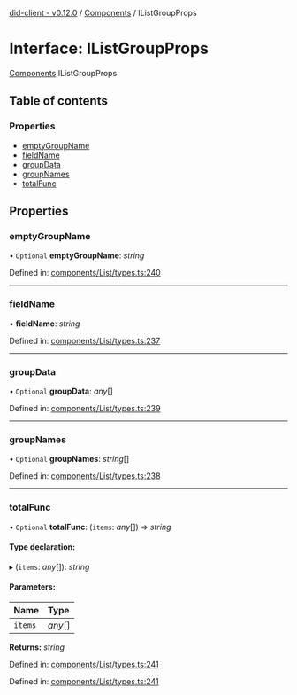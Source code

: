 [did-client - v0.12.0](../README.md) / [Components](../modules/components.md) / IListGroupProps

# Interface: IListGroupProps

[Components](../modules/components.md).IListGroupProps

## Table of contents

### Properties

- [emptyGroupName](components.ilistgroupprops.md#emptygroupname)
- [fieldName](components.ilistgroupprops.md#fieldname)
- [groupData](components.ilistgroupprops.md#groupdata)
- [groupNames](components.ilistgroupprops.md#groupnames)
- [totalFunc](components.ilistgroupprops.md#totalfunc)

## Properties

### emptyGroupName

• `Optional` **emptyGroupName**: *string*

Defined in: [components/List/types.ts:240](https://github.com/Puzzlepart/did/blob/dev/client/components/List/types.ts#L240)

___

### fieldName

• **fieldName**: *string*

Defined in: [components/List/types.ts:237](https://github.com/Puzzlepart/did/blob/dev/client/components/List/types.ts#L237)

___

### groupData

• `Optional` **groupData**: *any*[]

Defined in: [components/List/types.ts:239](https://github.com/Puzzlepart/did/blob/dev/client/components/List/types.ts#L239)

___

### groupNames

• `Optional` **groupNames**: *string*[]

Defined in: [components/List/types.ts:238](https://github.com/Puzzlepart/did/blob/dev/client/components/List/types.ts#L238)

___

### totalFunc

• `Optional` **totalFunc**: (`items`: *any*[]) => *string*

#### Type declaration:

▸ (`items`: *any*[]): *string*

#### Parameters:

Name | Type |
:------ | :------ |
`items` | *any*[] |

**Returns:** *string*

Defined in: [components/List/types.ts:241](https://github.com/Puzzlepart/did/blob/dev/client/components/List/types.ts#L241)

Defined in: [components/List/types.ts:241](https://github.com/Puzzlepart/did/blob/dev/client/components/List/types.ts#L241)
